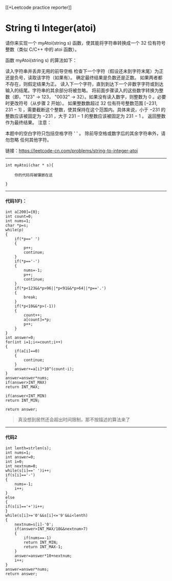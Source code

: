 [[+Leetcode practice reporter]]

# String ti Integer(atoi)

请你来实现一个 myAtoi(string s) 函数，使其能将字符串转换成一个 32 位有符号整数（类似 C/C++ 中的 atoi 函数）。

函数 myAtoi(string s) 的算法如下：

读入字符串并丢弃无用的前导空格
检查下一个字符（假设还未到字符末尾）为正还是负号，读取该字符（如果有）。 确定最终结果是负数还是正数。 如果两者都不存在，则假定结果为正。
读入下一个字符，直到到达下一个非数字字符或到达输入的结尾。字符串的其余部分将被忽略。
将前面步骤读入的这些数字转换为整数（即，"123" -> 123， "0032" -> 32）。如果没有读入数字，则整数为 0 。必要时更改符号（从步骤 2 开始）。
如果整数数超过 32 位有符号整数范围 [−231,  231 − 1] ，需要截断这个整数，使其保持在这个范围内。具体来说，小于 −231 的整数应该被固定为 −231 ，大于 231 − 1 的整数应该被固定为 231 − 1 。
返回整数作为最终结果。
注意：

本题中的空白字符只包括空格字符 ' ' 。
除前导空格或数字后的其余字符串外，请勿忽略 任何其他字符。

链接：https://leetcode-cn.com/problems/string-to-integer-atoi

------
```
int myAtoi(char * s){

  	你的代码将被镶嵌在这

}
```
----
#### 代码1(F)：
```
int a[200]={0};
int count=0;
int nums=1;
char *p=s;
while(p)
{
	if(*p==' ')
	{
		p++;
		continue;
	}
	if(*p=='-')
	{
		nums=-1;
		p++;
		continue;
	}
	if(*p<123&&*p>96||*p<91&&*p>64||*p=='.')
	{
		break;
	}
	if(*p<10&&*p>(-1))
	{
		count++;
		a[count]=*p;
		p++;
	}
}
int answer=0;
for(int i=1;i<=count;i++)
{
	if(a[i]==0)
	{
		continue;
	}
	answer+=a[i]*10^(count-i);
}
answer=answer*nums;
if(answer>INT_MAX)
return INT_MAX;

if(answer<INT_MIN)
return INT_MIN;

return answer;

```
>真没想到居然还会超出时间限制，那不按描述的算法来了

-----
#### 代码2
```
int lenth=strlen(s);
int nums=1;
int answer=0;
int i=0;
int nextnum=0;
while(s[i]==' ')i++;
if(s[i]=='-')
{
	nums=-1;
	i++;
}
else
{
if(s[i]=='+')i++;
}
while(s[i]>='0'&&s[i]<='9'&&i<lenth)
{
	nextnum=s[i]-'0';
	if(answer>INT_MAX/10&&nextnum>7)
	{
		if(nums==-1)
		return INT_MIN;
		return INT_MAX-1;
	}
	answer=answer*10+nextnum;
	i++;
}
answer=answer*nums;
return answer;

```